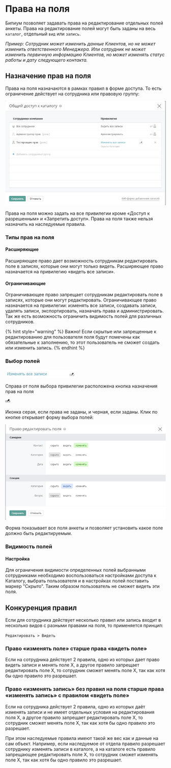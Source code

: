 # Права на поля

Бипиум позволяет задавать права на редактирование отдельных полей анкеты. Права на редактирование полей могут быть заданы на весь `каталог`, отдельный `вид` или `запись`.

_Пример: Сотрудник может изменить данные Клиентов, но не может изменить ответственного Менеджера. Или сотрудник не может изменить первичную информацию Клиентов, но может изменять статус работы и дату следующего контакта._

## Назначение прав на поля

Права на поля назначаются в рамках правил в форме доступа. То есть ограничение действует на сотрудника или правовую группу:

![](../../.gitbook/assets/1.jpg)

Права на поля можно задать на все привилегии кроме «Доступ к разрешенным» и «Запретить доступ». Права на поля также нельзя назначить на наследуемые правила.

### Типы прав на поля

#### Расширяющие

Расширяющее право дает возможность сотрудникам редактировать поле в записях, которые они могут только видеть. Расширяющее право назначается на привилегию «видеть все записи».

#### Ограничивающие

Ограничивающее право запрещает сотрудникам редактировать поле в записях, которые они могут редактировать. Ограничивающее право назначается на привилегии: изменять все записи, создавать записи, удалять записи, экспортировать, назначать права и администрировать. Так же есть возможность ограничить видимость полей для различных сотрудников.

{% hint style="warning" %}
Важно! Если скрытые или запрещенные к редактированию для пользователя поля будут помечены как обязательные к заполнению, то этот пользователь не сможет создать или изменить запись.
{% endhint %}

### Выбор полей

![](../../.gitbook/assets/3.jpg)

Справа от поля выбора привилегии расположена кнопка назначения прав на поля&#x20;

![](../../.gitbook/assets/rights-fields-icon.jpg)

Иконка серая, если права не заданы, и черная, если заданы. Клик по кнопке открывает форму выбора полей:

![](../../.gitbook/assets/2.jpg)

Форма показывает все поля анкеты и позволяет установить какое поле должно быть редактируемым.

### Видимость полей

#### Настройка

Для ограничения видимости определенных полей выбранными сотрудниками необходимо воспользоваться настройками доступа к Каталогу, выбрать пользователя и в настройках полей поставить маркер "Скрыто". Таким образом пользователь не сможет видеть эти поля.&#x20;

## Конкуренция правил

Если для сотрудника действует несколько правил или запись входит в несколько видов с разными правами на поля, то применяется принцип:

`Редактировать > Видеть`

### Право «изменять поле» старше права «видеть поле»

Если на сотрудника действует 2 правила, одно из которых дает право видеть записи и менять поле Х, а другое правило запрещает редактировать поле Х, то сотрудник сможет менять поле Х, так как хотя бы одно правило это разрешает.

### Право «изменять запись» без правил на поля старше права «изменять запись» с правилом «видеть поле»

Если на сотрудника действует 2 правила, одно из которых даёт изменять записи и не имеет отдельных условия на редактирования поля Х, а другое правило запрещает редактировать поле Х, то сотрудник сможет менять поле Х, так как хотя бы одно правило это разрешает.

При этом наследуемые правила имеют такой же вес как и данные на сам объект. Например, если наследуемое от отдела правило разрешает сотруднику изменять записи в каталоге, а на каталоге есть правило запрещающее редактировать поле Х, то сотрудник сможет изменять поле Х, так как хотя бы одно правило это разрешает.
